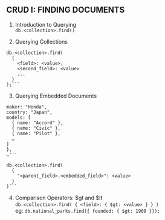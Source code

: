 ## CRUD I: FINDING DOCUMENTS

1. Introduction to Querying  
```db.<collection>.find()```

2. Querying Collections


```
db.<collection>.find(
  {
    <field>: <value>,
    <second_field>: <value>
    ...
  }
);```
```


3. Querying Embedded Documents
  ```{
  maker: "Honda",
  country: "Japan",
  models: [
    { name: "Accord" },
    { name: "Civic" },
    { name: "Pilot" },
    …
  ]
},
…'''
````
````
db.<collection>.find(
  { 
    "<parent_field>.<embedded_field>": <value> 
  }
)```
````

4. Comparison Operators: $gt and $lt  
   ```db.<collection>.find( { <field>: { $gt: <value> } } )```  
   eg: ```db.national_parks.find({ founded: { $gt: 1900 }});```  
   
